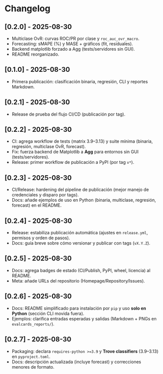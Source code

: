 # Changelog

## [0.2.0] - 2025-08-30
- Multiclase OvR: curvas ROC/PR por clase y `roc_auc_ovr_macro`.
- Forecasting: sMAPE (%) y MASE + gráficos (fit, residuales).
- Backend matplotlib forzado a Agg (tests/servidores sin GUI).
- README reorganizado.

## [0.1.0] - 2025-08-30
- Primera publicación: clasificación binaria, regresión, CLI y reportes Markdown.

## [0.2.1] - 2025-08-30
- Release de prueba del flujo CI/CD (publicación por tag).

## [0.2.2] - 2025-08-30
- CI: agrega workflow de tests (matrix 3.9–3.13) y suite mínima (binaria, regresión, multiclase OvR, forecast).
- Fix: fuerza backend de Matplotlib a **Agg** para entornos sin GUI (tests/servidores).
- Release: primer workflow de publicación a PyPI (por tag `v*`).

## [0.2.3] - 2025-08-30
- CI/Release: hardening del pipeline de publicación (mejor manejo de credenciales y disparo por tags).
- Docs: añade ejemplos de uso en Python (binaria, multiclase, regresión, forecast) en el README.

## [0.2.4] - 2025-08-30
- Release: estabiliza publicación automática (ajustes en `release.yml`, permisos y orden de pasos).
- Docs: guía breve sobre cómo versionar y publicar con tags (`vX.Y.Z`).

## [0.2.5] - 2025-08-30
- Docs: agrega badges de estado (CI/Publish, PyPI, wheel, licencia) al README.
- Meta: añade URLs del repositorio (Homepage/Repository/Issues).

## [0.2.6] - 2025-08-30
- Docs: README simplificado para instalación por `pip` y uso **solo en Python** (sección CLI movida fuera).
- Ejemplos: clarifica entradas esperadas y salidas (Markdown + PNGs en `evalcards_reports/`).

## [0.2.7] - 2025-08-30
- Packaging: declara `requires-python >=3.9` y **Trove classifiers** (3.9–3.13) en `pyproject.toml`.
- Docs: descripción actualizada (incluye forecast) y correcciones menores de formato.